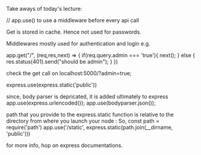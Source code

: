 Take aways of today's lecture:

// app.use() to use a middleware before every api call

Get is stored in cache. Hence not used for passwords.

Middlewares mostly used for authentication and login e.g.

app.get("/", (req,res,next) => { 
    if(req.query.admin === 'true'){ next(); } 
    else { res.status(401).send("should be admin"); } 
    })

check the get call on localhost:5000/?admin=true;

express.use(express.static('public'))

since, body parser is depricated, it is added ultimately to express app.use(express.urlencoded()); app.use(bodyparser.json());

path that you provide to the express.static function is relative to the directory from where you launch your node : So, const path = require('path') app.use('/static', express.static(path.join(__dirname, 'public')))

for more info, hop on express documentations.